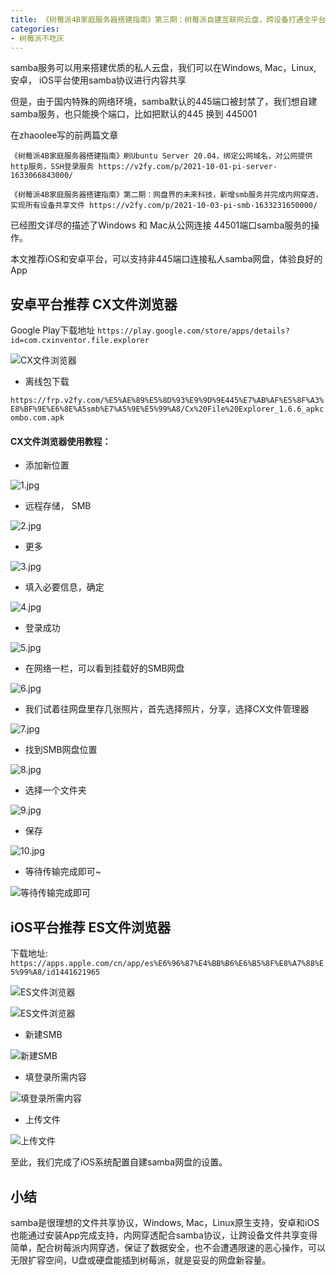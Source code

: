 ```yaml
---
title: 《树莓派4B家庭服务器搭建指南》第三期：树莓派自建互联网云盘，跨设备打通全平台，安卓和iOS如何在非445端口使用samba服务
categories:
- 树莓派不吃灰
---
```




samba服务可以用来搭建优质的私人云盘，我们可以在Windows, Mac，Linux, 安卓， iOS平台使用samba协议进行内容共享

但是，由于国内特殊的网络环境，samba默认的445端口被封禁了，我们想自建samba服务，也只能换个端口，比如把默认的445 换到 445001

在zhaoolee写的前两篇文章

`《树莓派4B家庭服务器搭建指南》刷Ubuntu Server 20.04，绑定公网域名，对公网提供http服务，SSH登录服务 https://v2fy.com/p/2021-10-01-pi-server-1633066843000/`

`《树莓派4B家庭服务器搭建指南》第二期：网盘界的未来科技，新增smb服务并完成内网穿透，实现所有设备共享文件 https://v2fy.com/p/2021-10-03-pi-smb-1633231650000/` 

已经图文详尽的描述了Windows 和 Mac从公网连接 44501端口samba服务的操作。


本文推荐iOS和安卓平台，可以支持非445端口连接私人samba网盘，体验良好的App


## 安卓平台推荐 CX文件浏览器


Google Play下载地址 `https://play.google.com/store/apps/details?id=com.cxinventor.file.explorer`


![CX文件浏览器](https://cdn.fangyuanxiaozhan.com/assets/1633327569569hd8w64Q1.png)



- 离线包下载

`https://frp.v2fy.com/%E5%AE%89%E5%8D%93%E9%9D%9E445%E7%AB%AF%E5%8F%A3%E8%BF%9E%E6%8E%A5smb%E7%A5%9E%E5%99%A8/Cx%20File%20Explorer_1.6.6_apkcombo.com.apk`

#### CX文件浏览器使用教程：

- 添加新位置

![1.jpg](https://cdn.fangyuanxiaozhan.com/assets/1633327574695nFpCFFjR.jpeg)

- 远程存储， SMB

![2.jpg](https://cdn.fangyuanxiaozhan.com/assets/1633327601851FewytHbY.jpeg)

- 更多

![3.jpg](https://cdn.fangyuanxiaozhan.com/assets/1633327606769RkrxDFee.jpeg)

- 填入必要信息，确定

![4.jpg](https://cdn.fangyuanxiaozhan.com/assets/1633327610907fT4YrHTB.jpeg)

- 登录成功

![5.jpg](https://cdn.fangyuanxiaozhan.com/assets/1633327615588a3sbXpm7.jpeg)


- 在网络一栏，可以看到挂载好的SMB网盘

![6.jpg](https://cdn.fangyuanxiaozhan.com/assets/1633327620982mybNTkYS.jpeg)


- 我们试着往网盘里存几张照片，首先选择照片，分享，选择CX文件管理器

![7.jpg](https://cdn.fangyuanxiaozhan.com/assets/1633327625689iieJ46dc.jpeg)

- 找到SMB网盘位置

![8.jpg](https://cdn.fangyuanxiaozhan.com/assets/1633327629812z0E76FFX.jpeg)

- 选择一个文件夹

![9.jpg](https://cdn.fangyuanxiaozhan.com/assets/1633327634393SjpPRZcS.jpeg)

- 保存

![10.jpg](https://cdn.fangyuanxiaozhan.com/assets/16333276388235e8eSzST.jpeg)


- 等待传输完成即可~


![等待传输完成即可](https://cdn.fangyuanxiaozhan.com/assets/16333276437171m1xNr1K.jpeg)


## iOS平台推荐 ES文件浏览器


下载地址: `https://apps.apple.com/cn/app/es%E6%96%87%E4%BB%B6%E6%B5%8F%E8%A7%88%E5%99%A8/id1441621965`

![ES文件浏览器](https://cdn.fangyuanxiaozhan.com/assets/1633327650166TQ1Gik5T.jpeg)

![ES文件浏览器](https://cdn.fangyuanxiaozhan.com/assets/1633327653663fxtiEtt1.png)

- 新建SMB

![新建SMB](https://cdn.fangyuanxiaozhan.com/assets/1633327658539PRenzCzW.jpeg)

- 填登录所需内容

![填登录所需内容](https://cdn.fangyuanxiaozhan.com/assets/1633327662576eZhYsrXp.jpeg)


- 上传文件


![上传文件](https://cdn.fangyuanxiaozhan.com/assets/1633327668759TQZKChE5.jpeg)


至此，我们完成了iOS系统配置自建samba网盘的设置。


## 小结

samba是很理想的文件共享协议，Windows, Mac，Linux原生支持，安卓和iOS也能通过安装App完成支持，内网穿透配合samba协议，让跨设备文件共享变得简单，配合树莓派内网穿透，保证了数据安全，也不会遭遇限速的恶心操作，可以无限扩容空间，U盘或硬盘能插到树莓派，就是妥妥的网盘新容量。



